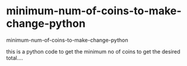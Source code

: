 # minimum-num-of-coins-to-make-change-python
minimum-num-of-coins-to-make-change-python

this is a python code to get the minimum no of coins to get the desired total....
